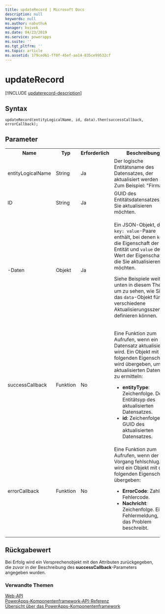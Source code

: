 ```yaml
---
title: updateRecord | Microsoft Docs
description: null
keywords: null
ms.author: nabuthuk
manager: kvivek
ms.date: 04/23/2019
ms.service: powerapps
ms.suite: ''
ms.tgt_pltfrm: ''
ms.topic: article
ms.assetid: 179ced61-ff0f-45ef-aa14-835ce99532cf
---
```


# <a name="updaterecord"></a>updateRecord

[!INCLUDE [updaterecord-description](includes/updaterecord-description.md)]

## <a name="syntax"></a>Syntax

`updateRecord(entityLogicalName, id, data).then(successCallback, errorCallback);`

## <a name="parameters"></a>Parameter

<table style="width:100%">
<tr>
<th>Name</th>
<th>Typ</th>
<th>Erforderlich</th>
<th>Beschreibung</th>
</tr>
<tr>
<td>entityLogicalName</td>
<td>String</td>
<td>Ja</td>
<td>Der logische Entitätsname des Datensatzes, der aktualisiert werden soll. Zum Beispiel: &quot;Firma&quot;.</td>
</tr>
<tr>
<td>ID</td>
<td>String</td>
<td>Ja</td>
<td>GUID des Entitätsdatensatzes, den Sie aktualisieren möchten.</td>
</tr>
<tr>
<td>-Daten</td>
<td>Objekt</td>
<td>Ja</td>
<td><p>Ein JSON-Objekt, das <code>key: value</code>-Paare enthält, bei denen <code>key</code> die Eigenschaft der Entität und <code>value</code> der Wert der Eigenschaft ist, die Sie aktualisieren möchten.</p>
<p>Siehe Beispiele weiter unten in diesem Thema, um zu sehen, wie Sie das <code>data</code>-Objekt für verschiedene Aktualisierungsszenarios definieren können.</td>
</tr>
<tr>
<td>successCallback</td>
<td>Funktion</td>
<td>No</td>
<td><p>Eine Funktion zum Aufrufen, wenn ein Datensatz aktualisiert wird. Ein Objekt mit den folgenden Eigenschaften wird übergeben, um den aktualisierten Datensatz zu ermitteln:</p>
<ul>
<li><b>entityType</b>: Zeichenfolge. Der Entitätsyp des aktualisierten Datensatzes.</li>
<li><b>id</b>: Zeichenfolge. Die GUID des aktualisierten Datensatzes.</li>
</ul></td>
</tr>
<tr>
<td>errorCallback</td>
<td>Funktion</td>
<td>No</td>
<td>Eine Funktion zum Aufrufen, wenn der Vorgang fehlschlug. Es wird ein Objekt mit den folgenden Eigenschaften übergeben:
<ul>
<li><b>ErrorCode</b>: Zahl. Der Fehlercode.</li>
<li><b>Nachricht</b>: Zeichenfolge. Eine Fehlermeldung, die das Problem beschreibt.</li>
</ul></td>
</tr>
</table>

## <a name="return-value"></a>Rückgabewert

Bei Erfolg wird ein Versprechenobjekt mit den Attributen zurückgegeben, die zuvor in der Beschreibung des **successCallback**-Parameters angegeben wurden.


### <a name="related-topics"></a>Verwandte Themen

[Web-API](../webapi.md)<br/>
[PowerApps-Komponentenframework-API-Referenz](../../reference/index.md)<br/>
[Übersicht über das PowerApps-Komponentenframework](../../overview.md)